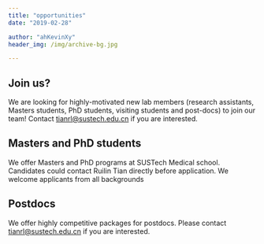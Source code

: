 ```yaml
---
title: "opportunities"
date: "2019-02-28"

author: "ahKevinXy"
header_img: /img/archive-bg.jpg

---
```



## Join us?

We are looking for highly-motivated new lab members (research assistants, Masters students, PhD students, visiting students and post-docs) to join our team! Contact tianrl@sustech.edu.cn if you are interested.


## Masters and PhD students

We offer Masters and PhD programs at SUSTech Medical school. Candidates could contact Ruilin Tian directly before application. We welcome applicants from all backgrounds

## Postdocs

We offer highly competitive packages for postdocs. Please contact tianrl@sustech.edu.cn if you are interested.